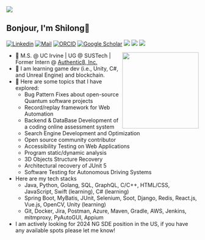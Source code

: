 <img align="center" src="./header.png" />

## Bonjour, I'm Shilong👋 

[![Linkedin](https://img.shields.io/badge/-LinkedIn-0A66C2?style=flat-square&logo=Linkedin&logoColor=white)](https://www.linkedin.com/in/shilong-li/)
[![Mail](https://img.shields.io/badge/-shilong.li(gmail)-critical?style=flat-square&logo=Gmail&logoColor=white&link=mailto:shilong.li213@gmail.com)](mailto:shilong.li213_AT_gmail.com)
[![ORCID](https://img.shields.io/badge/orcid-A6CE39?style=flat-square&logo=orcid&logoColor=white)](https://orcid.org/0009-0006-8875-983X)
[![Google Scholar](https://img.shields.io/badge/Google%20Scholar-4285F4?style=flat-square&logo=google-scholar&logoColor=white)](https://scholar.google.com/citations?user=OuQTuoEAAAAJ&hl=en)
[![](https://img.shields.io/badge/-Java-007396?style=flat-square&logo=java&logoColor=white)](https://www.oracle.com/java/)
[![](https://img.shields.io/badge/-Python-3776AB?style=flat-square&logo=python&logoColor=white)](https://www.python.org/)
[![](https://img.shields.io/badge/-Go-00ADD8?style=flat-square&logo=go&logoColor=white)](https://golang.org/)
<!-- <img align="right" src="https://visitor-badge.glitch.me/badge?page_id=lethal233" /> -->

<img align='right' src='https://octodex.github.com/images/filmtocat.png' width='200"'>


- 🏫 M.S. @ UC Irvine | UG @ SUSTech | Former Intern @ [Authentic8, Inc.](https://authentic8.com/)
- 🔭 I am learning game dev (i.e., Unity, C#, and Unreal Engine) and blockchain.
- 🌱 Here are some topics that I have explored:
  - Bug Pattern Fixes about open-source Quantum software projects
  - Record/replay framework for Web Automation
  - Backend & DataBase Development of a coding online assessment system
  - Search Engine Development and Optimization
  - Open source community contributor
  - Accessibility Testing on Web Applications
  - Program static/dynamic analysis
  - 3D Objects Structure Recovery
  - Architectural recovery of JUnit 5
  - Software Testing for Autonomous Driving Systems
- Here are my tech stacks
  - Java, Python, Golang, SQL, GraphQL, C/C++, HTML/CSS, JavaScript, Swift (learning), C# (learning)
  - Spring Boot, MyBatis, JUnit, Selenium, Soot, Django, Redis, React.js, Vue.js, OpenCV, Unity (learning)
  - Git, Docker, Jira, Postman, Azure, Maven, Gradle, AWS, Jenkins, mitmproxy, PyAutoGUI, Appium
- I am actively looking for 2024 NG SDE position in the US, if you have any available spots please let me know! 
<!--
### My star history

[![Star History Chart](https://api.star-history.com/svg?repos=lethal233/SUSTech-CS315,lethal233/CS303A-projects,lethal233/course-collections&type=Timeline)](https://star-history.com/#lethal233/SUSTech-CS315&lethal233/CS303A-projects&lethal233/course-collections&Timeline)
 -->
<!--
**lethal233/lethal233** is a ✨ _special_ ✨ repository because its `README.md` (this file) appears on your GitHub profile.

### Visitor count
<img src="https://profile-counter.glitch.me/lethal233/count.svg" />



Here are some ideas to get you started:

- 🔭 I’m currently working on ...
- 🌱 I’m currently learning ...
- 👯 I’m looking to collaborate on ...
- 🤔 I’m looking for help with ...
- 💬 Ask me about ...
- 📫 How to reach me: ...
- 😄 Pronouns: ...
- ⚡ Fun fact: ...
-->
